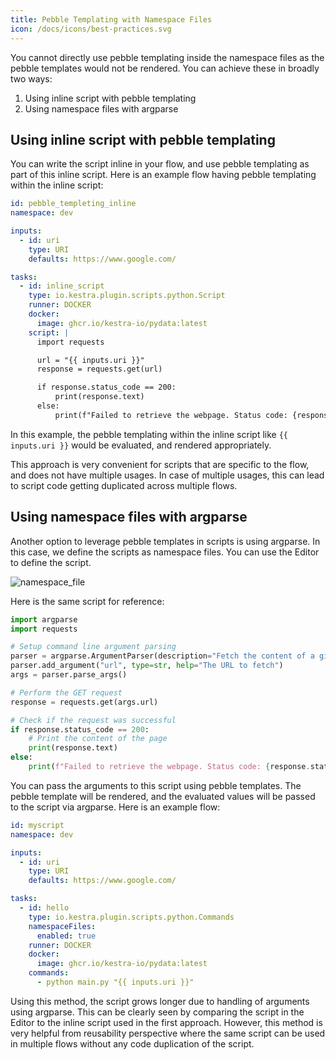 ```yaml
---
title: Pebble Templating with Namespace Files
icon: /docs/icons/best-practices.svg
---
```


You cannot directly use pebble templating inside the namespace files as the pebble templates would not be rendered. You can achieve these in broadly two ways:

1. Using inline script with pebble templating
2. Using namespace files with argparse

## Using inline script with pebble templating

You can write the script inline in your flow, and use pebble templating as part of this inline script. Here is an example flow having pebble templating within the inline script:

```yaml
id: pebble_templeting_inline
namespace: dev

inputs:
  - id: uri
    type: URI
    defaults: https://www.google.com/

tasks:
  - id: inline_script
    type: io.kestra.plugin.scripts.python.Script
    runner: DOCKER
    docker:
      image: ghcr.io/kestra-io/pydata:latest
    script: |
      import requests

      url = "{{ inputs.uri }}"
      response = requests.get(url)

      if response.status_code == 200:
          print(response.text)
      else:
          print(f"Failed to retrieve the webpage. Status code: {response.status_code}")
```

In this example, the pebble templating within the inline script like `{{ inputs.uri }}` would be evaluated, and rendered appropriately.

This approach is very convenient for scripts that are specific to the flow, and does not have multiple usages. In case of multiple usages, this can lead to script code getting duplicated across multiple flows.

## Using namespace files with argparse

Another option to leverage pebble templates in scripts is using argparse. In this case, we define the scripts as namespace files. You can use the Editor to define the script.

![namespace_file](/docs/best-practices/namespace_file.png)

Here is the same script for reference:

```python
import argparse
import requests

# Setup command line argument parsing
parser = argparse.ArgumentParser(description="Fetch the content of a given URL")
parser.add_argument("url", type=str, help="The URL to fetch")
args = parser.parse_args()

# Perform the GET request
response = requests.get(args.url)

# Check if the request was successful
if response.status_code == 200:
    # Print the content of the page
    print(response.text)
else:
    print(f"Failed to retrieve the webpage. Status code: {response.status_code}")
```

You can pass the arguments to this script using pebble templates. The pebble template will be rendered, and the evaluated values will be passed to the script via argparse. Here is an example flow:

```yaml
id: myscript
namespace: dev

inputs:
  - id: uri
    type: URI
    defaults: https://www.google.com/

tasks:
  - id: hello
    type: io.kestra.plugin.scripts.python.Commands
    namespaceFiles:
      enabled: true
    runner: DOCKER
    docker:
      image: ghcr.io/kestra-io/pydata:latest
    commands:
      - python main.py "{{ inputs.uri }}"
```

Using this method, the script grows longer due to handling of arguments using argparse. This can be clearly seen by comparing the script in the Editor to the inline script used in the first approach. However, this method is very helpful from reusability perspective where the same script can be used in multiple flows without any code duplication of the script.
